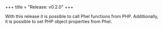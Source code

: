+++
title = "Release: v0.2.0"
+++

With this release it is possible to call Phel functions from PHP. Additionally, it is possible to set PHP object properties from Phel.
